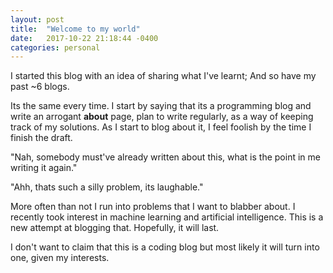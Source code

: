 ```yaml
---
layout: post
title:  "Welcome to my world"
date:   2017-10-22 21:18:44 -0400
categories: personal
---
```

I started this blog with an idea of sharing what I've learnt; And so have my past ~6 blogs. 

Its the same every time. I start by saying that its a programming blog and write an arrogant **about** page, plan to write regularly, as a way of keeping track of my solutions. As I start to blog about it, I feel foolish by the time I finish the draft. 

"Nah, somebody must've already written about this, what is the point in me writing it again." 

"Ahh, thats such a silly problem, its laughable." 

More often than not I run into problems that I want to blabber about. I recently took interest in machine learning and artificial intelligence. This is a new attempt at blogging that. Hopefully, it will last. 

I don't want to claim that this is a coding blog but most likely it will turn into one, given my interests. 